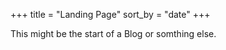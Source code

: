 +++
title = "Landing Page"
sort_by = "date"
+++

This might be the start of a Blog or somthing else.
